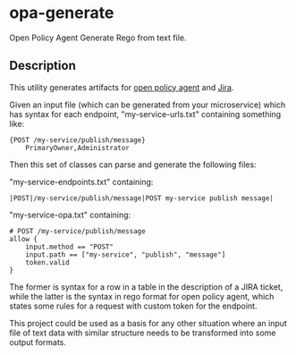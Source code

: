 # opa-generate
Open Policy Agent Generate Rego from text file.

## Description
This utility generates artifacts for 
[open policy agent](https://www.openpolicyagent.org/) and
[Jira](https://www.atlassian.com/software/jira). 

Given an input file (which can be generated from your microservice)
which has syntax for each endpoint, 
"my-service-urls.txt" containing something like:

    {POST /my-service/publish/message}
        PrimaryOwner,Administrator

Then this set of classes can parse and generate the following files:

"my-service-endpoints.txt" containing:

    |POST|/my-service/publish/message|POST my-service publish message|

"my-service-opa.txt" containing:

    # POST /my-service/publish/message
    allow {
        input.method == "POST"
        input.path == ["my-service", "publish", "message"]
        token.valid
    }

The former is syntax for a row in a table in the description of a JIRA ticket, 
while the latter is the syntax in rego format for open policy agent, 
which states some rules for a request with custom token for the endpoint.

This project could be used as a basis for any other situation where an 
input file of text data with similar structure needs to 
be transformed into some output formats. 


